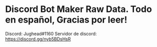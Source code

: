 # Discord Bot Maker Raw Data. Todo en español, Gracias por leer!


Discord: Jughead#1160
Servidor de discord: https://discord.gg/nyb5BDsHsR
